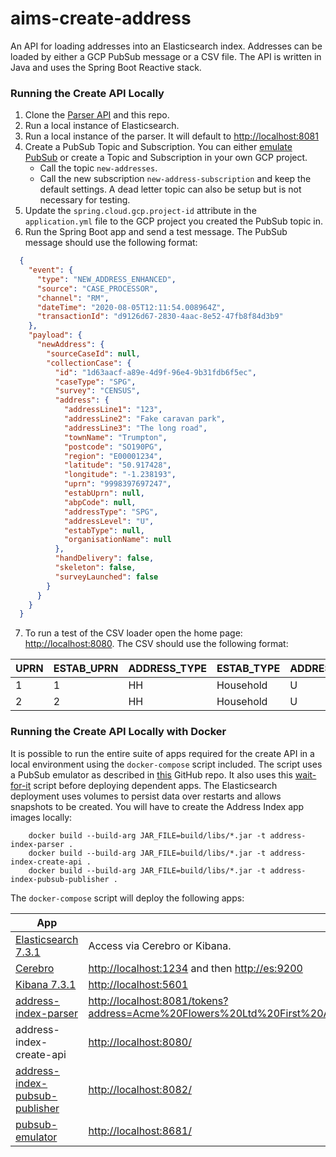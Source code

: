 # aims-create-address

An API for loading addresses into an Elasticsearch index. Addresses can be loaded by either a GCP PubSub message or a CSV file. The API is written in Java and uses the Spring Boot Reactive stack.

### Running the Create API Locally

1. Clone the [Parser API](https://github.com/ONSdigital/aims-address-parser) and this repo.
2. Run a local instance of Elasticsearch.
3. Run a local instance of the parser. It will default to <http://localhost:8081>
4. Create a PubSub Topic and Subscription. You can either [emulate PubSub](https://cloud.google.com/pubsub/docs/emulator) or create a Topic and Subscription in your own GCP project.
   - Call the topic `new-addresses`.
   - Call the new subscription `new-address-subscription` and keep the default settings. A dead letter topic can also be setup but is not necessary for testing.
5. Update the `spring.cloud.gcp.project-id` attribute in the `application.yml` file to the GCP project you created the PubSub topic in.
6. Run the Spring Boot app and send a test message. The PubSub message should use the following format:

  ```json
    {
      "event": {
        "type": "NEW_ADDRESS_ENHANCED",
        "source": "CASE_PROCESSOR",
        "channel": "RM",
        "dateTime": "2020-08-05T12:11:54.008964Z",
        "transactionId": "d9126d67-2830-4aac-8e52-47fb8f84d3b9"
      },
      "payload": {
        "newAddress": {
          "sourceCaseId": null,
          "collectionCase": {
            "id": "1d63aacf-a89e-4d9f-96e4-9b31fdb6f5ec",
            "caseType": "SPG",
            "survey": "CENSUS",
            "address": {
              "addressLine1": "123",
              "addressLine2": "Fake caravan park",
              "addressLine3": "The long road",
              "townName": "Trumpton",
              "postcode": "SO190PG",
              "region": "E00001234",
              "latitude": "50.917428",
              "longitude": "-1.238193",
              "uprn": "9998397697247",
              "estabUprn": null,
              "abpCode": null,
              "addressType": "SPG",
              "addressLevel": "U",
              "estabType": null,
              "organisationName": null
            },
            "handDelivery": false,
            "skeleton": false,
            "surveyLaunched": false
          }
        }
      }
    }
  ```
7. To run a test of the CSV loader open the home page: <http://localhost:8080>. The CSV should use the following format:

  |UPRN|ESTAB_UPRN|ADDRESS_TYPE|ESTAB_TYPE|ADDRESS_LEVEL|ABP_CODE|ORGANISATION_NAME|ADDRESS_LINE1|ADDRESS_LINE2|ADDRESS_LINE3|TOWN_NAME|POSTCODE|LATITUDE|LONGITUDE|OA|LSOA|MSOA|LAD|REGION|HTC_WILLINGNESS|HTC_DIGITAL|TREATMENT_CODE|FIELDCOORDINATOR_ID|FIELDOFFICER_ID|CE_EXPECTED_CAPACITY|CE_SECURE|PRINT_BATCH|
  |---|---|---|---|---|---|---|---|---|---|---|---|---|---|---|---|---|---|---|---|---|---|---|---|---|---|---|
  |1|1|HH|Household|U|RD03||56 Some Avenue|||Townbury|AB12 3CD|51.4732839|-2.5219149|E00073888|E01014624|E02003029|E06000023|E12000009|2|2|HH_LFNR1E|TWH1-HA||0|1||
  |2|2|HH|Household|U|RD04||8 Some Street|||Townbury|AB12 3CD|51.4694158|-2.563189|E00073597|E01014569|E02006890|E06000023|E12000009|4|2|HH_LFNR2E|TWH1-HA||0|0||

### Running the Create API Locally with Docker

It is possible to run the entire suite of apps required for the create API in a local environment using the `docker-compose` script included.
The script uses a PubSub emulator as described in [this](https://github.com/marcelcorso/gcloud-pubsub-emulator) GitHub repo. It also uses this [wait-for-it](https://github.com/vishnubob/wait-for-it) script before deploying dependent apps. The Elasticsearch deployment uses volumes to persist data over restarts and allows snapshots to be created. You will have to create the Address Index app images locally:

```
	docker build --build-arg JAR_FILE=build/libs/*.jar -t address-index-parser .
	docker build --build-arg JAR_FILE=build/libs/*.jar -t address-index-create-api .
	docker build --build-arg JAR_FILE=build/libs/*.jar -t address-index-pubsub-publisher .
```
The `docker-compose` script will deploy the following apps:

|App|Access|
|---|---|
|[Elasticsearch 7.3.1](https://www.elastic.co/guide/en/elasticsearch/reference/7.3/release-notes-7.3.1.html)|Access via Cerebro or Kibana.|
|[Cerebro](https://github.com/lmenezes/cerebro)|<http://localhost:1234> and then <http://es:9200>|
|[Kibana 7.3.1](https://www.elastic.co/guide/en/kibana/7.3/release-notes-7.3.1.html)|<http://localhost:5601>|
|[address-index-parser](https://github.com/ONSdigital/aims-address-parser)|<http://localhost:8081/tokens?address=Acme%20Flowers%20Ltd%20First%20And%20Second%20Floor%20Flat%2039b%20Cranbrook%20Road%20Windleybury%20GU166DE>|
|address-index-create-api|<http://localhost:8080/>|
|[address-index-pubsub-publisher](https://github.com/ONSdigital/aims-pubsub-publisher)|<http://localhost:8082/>|
|[pubsub-emulator](https://github.com/marcelcorso/gcloud-pubsub-emulator)|<http://localhost:8681/>|
